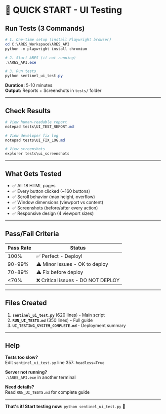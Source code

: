 # 🚀 QUICK START - UI Testing

## Run Tests (3 Commands)

```powershell
# 1. One-time setup (install Playwright browser)
cd C:\ARES_Workspace\ARES_API
python -m playwright install chromium

# 2. Start ARES (if not running)
.\ARES_API.exe

# 3. Run tests
python sentinel_ui_test.py
```

**Duration:** 5-10 minutes  
**Output:** Reports + Screenshots in `tests/` folder

---

## Check Results

```powershell
# View human-readable report
notepad tests\UI_TEST_REPORT.md

# View developer fix log
notepad tests\UI_FIX_LOG.md

# View screenshots
explorer tests\ui_screenshots
```

---

## What Gets Tested

- ✅ All 18 HTML pages
- ✅ Every button clicked (~160 buttons)
- ✅ Scroll behavior (max height, overflow)
- ✅ Window dimensions (viewport vs content)
- ✅ Screenshots (before/after every action)
- ✅ Responsive design (4 viewport sizes)

---

## Pass/Fail Criteria

| Pass Rate | Status |
|-----------|--------|
| 100% | ✅ Perfect - Deploy! |
| 90-99% | ⚠️ Minor issues - OK to deploy |
| 70-89% | ⚠️ Fix before deploy |
| <70% | ❌ Critical issues - DO NOT DEPLOY |

---

## Files Created

1. **`sentinel_ui_test.py`** (620 lines) - Main script
2. **`RUN_UI_TESTS.md`** (350 lines) - Full guide
3. **`UI_TESTING_SYSTEM_COMPLETE.md`** - Deployment summary

---

## Help

**Tests too slow?**  
Edit `sentinel_ui_test.py` line 357: `headless=True`

**Server not running?**  
`.\ARES_API.exe` in another terminal

**Need details?**  
Read `RUN_UI_TESTS.md` for complete guide

---

**That's it! Start testing now:** `python sentinel_ui_test.py` 🎉
